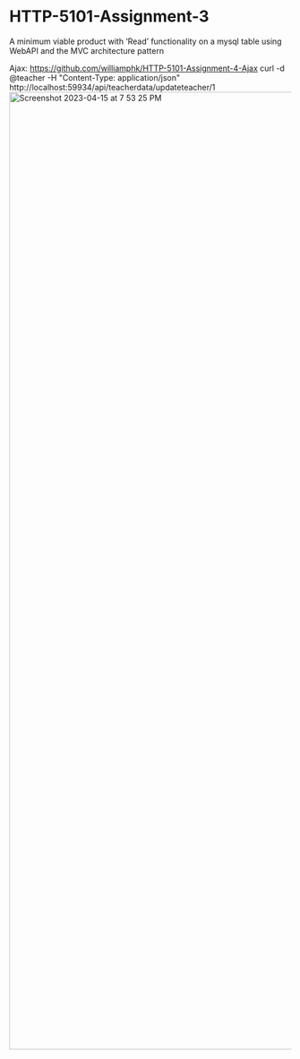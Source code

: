 # HTTP-5101-Assignment-3
A minimum viable product with ‘Read’ functionality on a mysql table using WebAPI and the MVC architecture pattern

Ajax: https://github.com/williamphk/HTTP-5101-Assignment-4-Ajax
curl -d @teacher -H "Content-Type: application/json" http://localhost:59934/api/teacherdata/updateteacher/1
<img width="1710" alt="Screenshot 2023-04-15 at 7 53 25 PM" src="https://user-images.githubusercontent.com/65807958/232258899-a95ff370-6700-412e-a9ee-a90dab1c4e6d.png">
